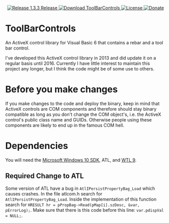 <p align=center>
  <a href="https://github.com/TimoKunze/ToolBarControls/releases/tag/1.3.3">
    <img alt="Release 1.3.3 Release" src="https://img.shields.io/badge/release-1.3.3-0688CB.svg">
  </a>
  <a href="https://github.com/TimoKunze/ToolBarControls/releases">
    <img alt="Download ToolBarControls" src="https://img.shields.io/badge/download-latest-0688CB.svg">
  </a>
  <a href="https://github.com/TimoKunze/ToolBarControls/blob/master/LICENSE">
    <img alt="License" src="https://img.shields.io/badge/license-MIT-0688CB.svg">
  </a>
  <a href="https://www.paypal.com/xclick/business=TKunze71216%40gmx.de&item_name=ToolBarControls&no_shipping=1&tax=0&currency_code=EUR">
    <img alt="Donate" src="https://img.shields.io/badge/%24-donate-E44E4A.svg">
  </a>
</p>

# ToolBarControls
An ActiveX control library for Visual Basic 6 that contains a rebar and a tool bar control.

I've developed this ActiveX control library in 2013 and did update it on a regular basis until 2016. Currently I have little interest to maintain this project any longer, but I think the code might be of some use to others.

# Before you make changes
If you make changes to the code and deploy the binary, keep in mind that ActiveX controls are COM components and therefore should stay binary compatible as long as you don't change the COM object's, i.e. the ActiveX control's public class name and GUIDs. Otherwise people using these components are likely to end up in the famous COM hell.

# Dependencies
You will need the [Microsoft Windows 10 SDK](https://developer.microsoft.com/en-us/windows/downloads/windows-10-sdk), ATL, and [WTL 9](https://sourceforge.net/projects/wtl/).

## Required Change to ATL
Some version of ATL have a bug in ```AtlIPersistPropertyBag_Load``` which causes crashes. In the file atlcom.h search for ```AtlIPersistPropertyBag_Load```. Inside the implementation of this function search for ```HRESULT hr = pPropBag->Read(pMap[i].szDesc, &var, pErrorLog);```. Make sure that there is this code before this line: ```var.pdispVal = NULL;```.